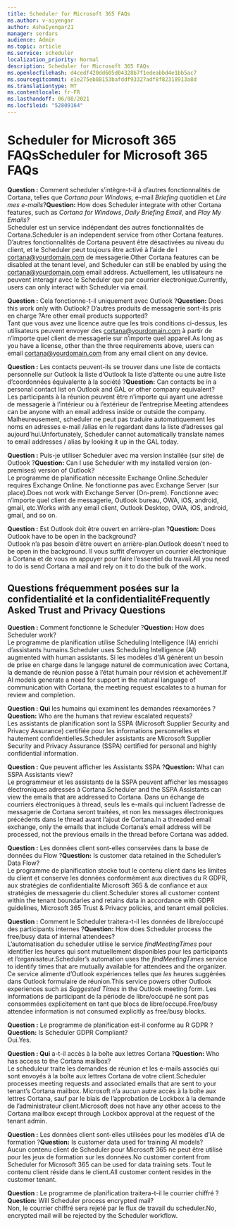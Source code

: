 ```yaml
---
title: Scheduler for Microsoft 365 FAQs
ms.author: v-aiyengar
author: AshaIyengar21
manager: serdars
audience: Admin
ms.topic: article
ms.service: scheduler
localization_priority: Normal
description: Scheduler for Microsoft 365 FAQs
ms.openlocfilehash: d4cedf420dd605d04328b7f1edeabbd4e1bb5ac7
ms.sourcegitcommit: e1e275eb88153bafddf93327adf8f82318913a8d
ms.translationtype: MT
ms.contentlocale: fr-FR
ms.lasthandoff: 06/08/2021
ms.locfileid: "52809164"
---
```

# <a name="scheduler-for-microsoft-365-faqs"></a><span data-ttu-id="da7e4-103">Scheduler for Microsoft 365 FAQs</span><span class="sxs-lookup"><span data-stu-id="da7e4-103">Scheduler for Microsoft 365 FAQs</span></span>

<span data-ttu-id="da7e4-104">**Question :** Comment scheduler s’intègre-t-il à d’autres fonctionnalités de Cortana, telles que *Cortana pour Windows,* e-mail *Briefing* quotidien et *Lire mes e-mails*?</span><span class="sxs-lookup"><span data-stu-id="da7e4-104">**Question:** How does Scheduler integrate with other Cortana features, such as *Cortana for Windows*, *Daily Briefing Email*, and *Play My Emails*?</span></span></br>
<span data-ttu-id="da7e4-105">Scheduler est un service indépendant des autres fonctionnalités de Cortana.</span><span class="sxs-lookup"><span data-stu-id="da7e4-105">Scheduler is an independent service from other Cortana features.</span></span> <span data-ttu-id="da7e4-106">D’autres fonctionnalités de Cortana peuvent être désactivées au niveau du client, et le Scheduler peut toujours être activé à l’aide de l cortana@yourdomain.com de messagerie.</span><span class="sxs-lookup"><span data-stu-id="da7e4-106">Other Cortana features can be disabled at the tenant level, and Scheduler can still be enabled by using the cortana@yourdomain.com email address.</span></span> <span data-ttu-id="da7e4-107">Actuellement, les utilisateurs ne peuvent interagir avec le Scheduler que par courrier électronique.</span><span class="sxs-lookup"><span data-stu-id="da7e4-107">Currently, users can only interact with Scheduler via email.</span></span>

<span data-ttu-id="da7e4-108">**Question :** Cela fonctionne-t-il uniquement avec Outlook ?</span><span class="sxs-lookup"><span data-stu-id="da7e4-108">**Question:** Does this work only with Outlook?</span></span> <span data-ttu-id="da7e4-109">D’autres produits de messagerie sont-ils pris en charge ?</span><span class="sxs-lookup"><span data-stu-id="da7e4-109">Are other email products supported?</span></span></br>
<span data-ttu-id="da7e4-110">Tant que vous avez une licence autre que les trois conditions ci-dessus, les utilisateurs peuvent envoyer des cortana@yourdomain.com à partir de n’importe quel client de messagerie sur n’importe quel appareil.</span><span class="sxs-lookup"><span data-stu-id="da7e4-110">As long as you have a license, other than the three requirements above, users can email cortana@yourdomain.com from any email client on any device.</span></span>

<span data-ttu-id="da7e4-111">**Question :** Les contacts peuvent-ils se trouver dans une liste de contacts personnelle sur Outlook la liste d’Outlook la liste d’attente ou une autre liste d’coordonnées équivalente à la société ?</span><span class="sxs-lookup"><span data-stu-id="da7e4-111">**Question:** Can contacts be in a personal contact list on Outlook and GAL or other company equivalent?</span></span></br>
<span data-ttu-id="da7e4-112">Les participants à la réunion peuvent être n’importe qui ayant une adresse de messagerie à l’intérieur ou à l’extérieur de l’entreprise.</span><span class="sxs-lookup"><span data-stu-id="da7e4-112">Meeting attendees can be anyone with an email address inside or outside the company.</span></span> <span data-ttu-id="da7e4-113">Malheureusement, scheduler ne peut pas traduire automatiquement les noms en adresses e-mail /alias en le regardant dans la liste d’adresses gal aujourd’hui.</span><span class="sxs-lookup"><span data-stu-id="da7e4-113">Unfortunately, Scheduler cannot automatically translate names to email addresses / alias by looking it up in the GAL today.</span></span>

<span data-ttu-id="da7e4-114">**Question :** Puis-je utiliser Scheduler avec ma version installée (sur site) de Outlook ?</span><span class="sxs-lookup"><span data-stu-id="da7e4-114">**Question:** Can I use Scheduler with my installed version (on-premises) version of Outlook?</span></span></br>
<span data-ttu-id="da7e4-115">Le programme de planification nécessite Exchange Online.</span><span class="sxs-lookup"><span data-stu-id="da7e4-115">Scheduler requires Exchange Online.</span></span> <span data-ttu-id="da7e4-116">Ne fonctionne pas avec Exchange Server (sur place).</span><span class="sxs-lookup"><span data-stu-id="da7e4-116">Does not work with Exchange Server (On-prem).</span></span> <span data-ttu-id="da7e4-117">Fonctionne avec n’importe quel client de messagerie, Outlook bureau, OWA, iOS, android, gmail, etc.</span><span class="sxs-lookup"><span data-stu-id="da7e4-117">Works with any email client, Outlook Desktop, OWA, iOS, android, gmail, and so on.</span></span>

<span data-ttu-id="da7e4-118">**Question :** Est Outlook doit être ouvert en arrière-plan ?</span><span class="sxs-lookup"><span data-stu-id="da7e4-118">**Question:** Does Outlook have to be open in the background?</span></span></br>
<span data-ttu-id="da7e4-119">Outlook n’a pas besoin d’être ouvert en arrière-plan.</span><span class="sxs-lookup"><span data-stu-id="da7e4-119">Outlook doesn't need to be open in the background.</span></span> <span data-ttu-id="da7e4-120">Il vous suffit d’envoyer un courrier électronique à Cortana et de vous en appuyer pour faire l’essentiel du travail.</span><span class="sxs-lookup"><span data-stu-id="da7e4-120">All you need to do is send Cortana a mail and rely on it to do the bulk of the work.</span></span>

## <a name="frequently-asked-trust-and-privacy-questions"></a><span data-ttu-id="da7e4-121">Questions fréquemment posées sur la confidentialité et la confidentialité</span><span class="sxs-lookup"><span data-stu-id="da7e4-121">Frequently Asked Trust and Privacy Questions</span></span>

<span data-ttu-id="da7e4-122">**Question :** Comment fonctionne le Scheduler ?</span><span class="sxs-lookup"><span data-stu-id="da7e4-122">**Question:** How does Scheduler work?</span></span></br>
<span data-ttu-id="da7e4-123">Le programme de planification utilise Scheduling Intelligence (IA) enrichi d’assistants humains.</span><span class="sxs-lookup"><span data-stu-id="da7e4-123">Scheduler uses Scheduling Intelligence (AI) augmented with human assistants.</span></span> <span data-ttu-id="da7e4-124">Si les modèles d’IA génèrent un besoin de prise en charge dans le langage naturel de communication avec Cortana, la demande de réunion passe à l’état humain pour révision et achèvement.</span><span class="sxs-lookup"><span data-stu-id="da7e4-124">If AI models generate a need for support in the natural language of communication with Cortana, the meeting request escalates to a human for review and completion.</span></span>

<span data-ttu-id="da7e4-125">**Question : Qui** les humains qui examinent les demandes réexamorées ?</span><span class="sxs-lookup"><span data-stu-id="da7e4-125">**Question:** Who are the humans that review escalated requests?</span></span> </br>
<span data-ttu-id="da7e4-126">Les assistants de planification sont la SSPA (Microsoft Supplier Security and Privacy Assurance) certifiée pour les informations personnelles et hautement confidentielles.</span><span class="sxs-lookup"><span data-stu-id="da7e4-126">Scheduler assistants are Microsoft Supplier Security and Privacy Assurance (SSPA) certified for personal and highly confidential information.</span></span> 

<span data-ttu-id="da7e4-127">**Question :** Que peuvent afficher les Assistants SSPA ?</span><span class="sxs-lookup"><span data-stu-id="da7e4-127">**Question:** What can SSPA Assistants view?</span></span></br>
<span data-ttu-id="da7e4-128">Le programmeur et les assistants de la SSPA peuvent afficher les messages électroniques adressés à Cortana.</span><span class="sxs-lookup"><span data-stu-id="da7e4-128">Scheduler and the SSPA Assistants can view  the emails that are addressed to Cortana.</span></span> <span data-ttu-id="da7e4-129">Dans un échange de courriers électroniques à thread, seuls les e-mails qui incluent l’adresse de messagerie de Cortana seront traitées, et non les messages électroniques précédents dans le thread avant l’ajout de Cortana.</span><span class="sxs-lookup"><span data-stu-id="da7e4-129">In a threaded email exchange, only the emails that include Cortana’s email address will be processed, not the previous emails in the thread before Cortana was added.</span></span>   

<span data-ttu-id="da7e4-130">**Question :** Les données client sont-elles conservées dans la base de données du Flow ?</span><span class="sxs-lookup"><span data-stu-id="da7e4-130">**Question:** Is customer data retained in the Scheduler’s Data Flow?</span></span> </br>
<span data-ttu-id="da7e4-131">Le programme de planification stocke tout le contenu client dans les limites du client et conserve les données conformément aux directives du R GDPR, aux stratégies de confidentialité Microsoft 365 & de confiance et aux stratégies de messagerie du client.</span><span class="sxs-lookup"><span data-stu-id="da7e4-131">Scheduler stores all customer content within the tenant boundaries and retains data in accordance with GDPR guidelines, Microsoft 365 Trust & Privacy policies, and tenant email policies.</span></span>

<span data-ttu-id="da7e4-132">**Question :** Comment le Scheduler traitera-t-il les données de libre/occupé des participants internes ?</span><span class="sxs-lookup"><span data-stu-id="da7e4-132">**Question:** How does Scheduler process the free/busy data of internal attendees?</span></span> </br>
<span data-ttu-id="da7e4-133">L’automatisation du scheduler utilise le service *findMeetingTimes* pour identifier les heures qui sont mutuellement disponibles pour les participants et l’organisateur.</span><span class="sxs-lookup"><span data-stu-id="da7e4-133">Scheduler’s automation uses the *findMeetingTimes* service to identify times that are mutually available for attendees and the organizer.</span></span> <span data-ttu-id="da7e4-134">Ce service alimente d’Outlook expériences telles que *les* heures suggérées dans Outlook formulaire de réunion.</span><span class="sxs-lookup"><span data-stu-id="da7e4-134">This service powers other Outlook experiences such as *Suggested Times* in the Outlook meeting form.</span></span> <span data-ttu-id="da7e4-135">Les informations de participant de la période de libre/occupé ne sont pas consommées explicitement en tant que blocs de libre/occupé.</span><span class="sxs-lookup"><span data-stu-id="da7e4-135">Free/busy attendee information is not consumed explicitly as free/busy blocks.</span></span> 

<span data-ttu-id="da7e4-136">**Question :** Le programme de planification est-il conforme au R GDPR ?</span><span class="sxs-lookup"><span data-stu-id="da7e4-136">**Question:** Is Scheduler GDPR Compliant?</span></span> </br>
<span data-ttu-id="da7e4-137">Oui.</span><span class="sxs-lookup"><span data-stu-id="da7e4-137">Yes.</span></span>

<span data-ttu-id="da7e4-138">**Question : Qui** a-t-il accès à la boîte aux lettres Cortana ?</span><span class="sxs-lookup"><span data-stu-id="da7e4-138">**Question:** Who has access to the Cortana mailbox?</span></span> </br>
<span data-ttu-id="da7e4-139">Le scheduleur traite les demandes de réunion et les e-mails associés qui sont envoyés à la boîte aux lettres Cortana de votre client.</span><span class="sxs-lookup"><span data-stu-id="da7e4-139">Scheduler processes meeting requests and associated emails that are sent to your tenant’s Cortana mailbox.</span></span> <span data-ttu-id="da7e4-140">Microsoft n’a aucun autre accès à la boîte aux lettres Cortana, sauf par le biais de l’approbation de Lockbox à la demande de l’administrateur client.</span><span class="sxs-lookup"><span data-stu-id="da7e4-140">Microsoft does not have any other access to the Cortana mailbox except through Lockbox approval at the request of the tenant admin.</span></span>  

<span data-ttu-id="da7e4-141">**Question :** Les données client sont-elles utilisées pour les modèles d’IA de formation ?</span><span class="sxs-lookup"><span data-stu-id="da7e4-141">**Question:** Is customer data used for training AI models?</span></span></br>
<span data-ttu-id="da7e4-142">Aucun contenu client de Scheduler pour Microsoft 365 ne peut être utilisé pour les jeux de formation sur les données.</span><span class="sxs-lookup"><span data-stu-id="da7e4-142">No customer content from Scheduler for Microsoft 365 can be used for data training sets.</span></span> <span data-ttu-id="da7e4-143">Tout le contenu client réside dans le client.</span><span class="sxs-lookup"><span data-stu-id="da7e4-143">All customer content resides in the customer tenant.</span></span>  

<span data-ttu-id="da7e4-144">**Question :** Le programme de planification traitera-t-il le courrier chiffré ?</span><span class="sxs-lookup"><span data-stu-id="da7e4-144">**Question:** Will Scheduler process encrypted mail?</span></span></br>
<span data-ttu-id="da7e4-145">Non, le courrier chiffré sera rejeté par le flux de travail du scheduler.</span><span class="sxs-lookup"><span data-stu-id="da7e4-145">No, encrypted mail will be rejected by the Scheduler workflow.</span></span> 




